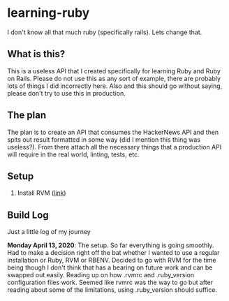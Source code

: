 # learning-ruby

I don't know all that much ruby (specifically rails). Lets change that.

## What is this?

This is a useless API that I created specifically for learning Ruby and Ruby on Rails. Please do not use this as any sort of example, there are probably lots of things I did incorrectly here. Also and this should go without saying, please don't try to use this in production.

## The plan

The plan is to create an API that consumes the HackerNews API and then spits out result formatted in some way (did I mention this thing was useless?). From there attach all the necessary things that a production API will require in the real world, linting, tests, etc.


## Setup

1. Install RVM ([link](https://rvm.io)) 


## Build Log 

Just a little log of my journey


**Monday April 13, 2020**: The setup. So far everything is going smoothly. Had to make a decision right off the bat whether I wanted to use a regular installation or Ruby, RVM or RBENV. Decided to go with RVM for the time being though I don't think that has a bearing on future work and can be swapped out easily. Reading up on how .rvmrc and .ruby_version configuration files work. Seemed like rvmrc was the way to go but after reading about some of the limitations, using .ruby_version should suffice.
